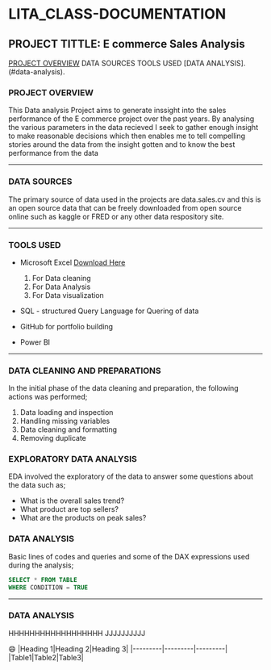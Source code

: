 # LITA_CLASS-DOCUMENTATION

## PROJECT TITTLE: E commerce Sales Analysis

[PROJECT OVERVIEW](#project-overview)
DATA SOURCES
TOOLS USED
[DATA ANALYSIS].(#data-analysis).

### PROJECT OVERVIEW
This Data analysis Project aims to generate inssight into the sales performance of the E commerce project over the past years. By analysing the various parameters in the data recieved I seek to gather enough insight to make reasonable decisions which then enables me to tell compelling stories around the data from the insight gotten and to know the best performance from the data

---

### DATA SOURCES
The primary source of data used in the projects are data.sales.cv and this is an open source data that can be freely downloaded from open source online such as kaggle or FRED or any other data respository site.

----

### TOOLS USED
- Microsoft Excel [Download Here](https://www.microsoft.com) 
   1. For Data cleaning
   2. For Data Analysis
   3. For Data visualization
      
- SQL - structured Query Language for Quering of data
  
- GitHub for portfolio building
  
- Power BI

----

### DATA CLEANING AND PREPARATIONS
In the initial phase of the data cleaning and preparation, the following actions was performed;
   1. Data loading and inspection
   2. Handling missing variables
   3. Data cleaning and formatting
   4. Removing duplicate

### EXPLORATORY DATA ANALYSIS
EDA involved the exploratory of the data to answer some questions about the data such as;
   - What is the overall sales trend?
   - What product are top sellers?
   - What are the products on peak sales?

### DATA ANALYSIS
Basic lines of codes and queries and some of the DAX expressions used during the analysis;

```SQL
SELECT * FROM TABLE
WHERE CONDITION = TRUE
```



  ---

  ### DATA ANALYSIS
  HHHHHHHHHHHHHHHHHH
  JJJJJJJJJJ

  😄
  |Heading 1|Heading 2|Heading 3|
  |---------|---------|---------|
  |Table1|Table2|Table3|
